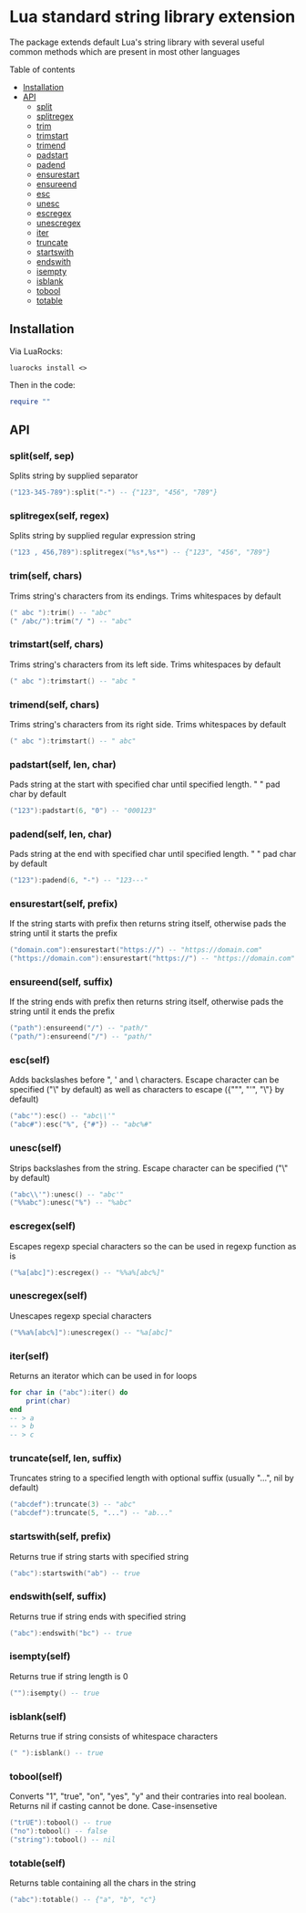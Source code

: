 # Lua standard string library extension
The package extends default Lua's string library with several useful common methods which are present in most other languages

Table of contents
- [Installation](#installation)
- [API](#api)
	- [split](#split)
	- [splitregex](#splitregex)
	- [trim](#trim)
	- [trimstart](#trimstart)
	- [trimend](#trimend)
	- [padstart](#padstart)
	- [padend](#padend)
	- [ensurestart](#ensurestart)
	- [ensureend](#ensureend)
	- [esc](#esc)
	- [unesc](#unesc)
	- [escregex](#escregex)
	- [unescregex](#unescregex)
	- [iter](#iter)
	- [truncate](#truncate)
	- [startswith](#startswith)
	- [endswith](#endswith)
	- [isempty](#isempty)
	- [isblank](#isblank)
	- [tobool](#tobool)
	- [totable](#totable)

## Installation
Via LuaRocks:
```
luarocks install <>
```
Then in the code:
```lua
require ""
```

## API

<a id="split"></a>

### split(self, sep)
Splits string by supplied separator
```lua
("123-345-789"):split("-") -- {"123", "456", "789"}
```

<a id="splitregex"></a>

### splitregex(self, regex)
Splits string by supplied regular expression string
```lua
("123 , 456,789"):splitregex("%s*,%s*") -- {"123", "456", "789"}
```

<a id="trim"></a>

### trim(self, chars)
Trims string's characters from its endings. Trims whitespaces by default
```lua
(" abc "):trim() -- "abc"
(" /abc/"):trim("/ ") -- "abc"
```

<a id="trimstart"></a>

### trimstart(self, chars)
Trims string's characters from its left side. Trims whitespaces by default
```lua
(" abc "):trimstart() -- "abc "
```

<a id="trimend"></a>

### trimend(self, chars)
Trims string's characters from its right side. Trims whitespaces by default
```lua
(" abc "):trimstart() -- " abc"
```

<a id="padstart"></a>

### padstart(self, len, char)
Pads string at the start with specified char until specified length. " " pad char by default
```lua
("123"):padstart(6, "0") -- "000123"
```

<a id="padend"></a>

### padend(self, len, char)
Pads string at the end with specified char until specified length. " " pad char by default
```lua
("123"):padend(6, "-") -- "123---"
```

<a id="ensurestart"></a>

### ensurestart(self, prefix)
If the string starts with prefix then returns string itself, otherwise pads the string until it starts the prefix
```lua
("domain.com"):ensurestart("https://") -- "https://domain.com"
("https://domain.com"):ensurestart("https://") -- "https://domain.com"
```

<a id="ensureend"></a>

### ensureend(self, suffix)
If the string ends with prefix then returns string itself, otherwise pads the string until it ends the prefix
```lua
("path"):ensureend("/") -- "path/"
("path/"):ensureend("/") -- "path/"
```

<a id="esc"></a>

### esc(self)
Adds backslashes before ", ' and \ characters. Escape character can be specified ("\\" by default) as well as characters to escape ({"\"", "'", "\\"} by default)
```lua
("abc'"):esc() -- "abc\\'"
("abc#"):esc("%", {"#"}) -- "abc%#"
```

<a id="unesc"></a>

### unesc(self)
Strips backslashes from the string. Escape character can be specified ("\\" by default)
```lua
("abc\\'"):unesc() -- "abc'"
("%%abc"):unesc("%") -- "%abc"
```

<a id="escregex"></a>

### escregex(self)
Escapes regexp special characters so the can be used in regexp function as is
```lua
("%a[abc]"):escregex() -- "%%a%[abc%]"
```

<a id="unescregex"></a>

### unescregex(self)
Unescapes regexp special characters
```lua
("%%a%[abc%]"):unescregex() -- "%a[abc]"
```


<a id="iter"></a>

### iter(self)
Returns an iterator which can be used in for loops
```lua
for char in ("abc"):iter() do
	print(char)
end
-- > a
-- > b
-- > c
```

<a id="truncate"></a>

### truncate(self, len, suffix)
Truncates string to a specified length with optional suffix (usually "...", nil by default)
```lua
("abcdef"):truncate(3) -- "abc"
("abcdef"):truncate(5, "...") -- "ab..."
```

<a id="startswith"></a>

### startswith(self, prefix)
Returns true if string starts with specified string
```lua
("abc"):startswith("ab") -- true
```

<a id="endswith"></a>

### endswith(self, suffix)
Returns true if string ends with specified string
```lua
("abc"):endswith("bc") -- true
```

<a id="isempty"></a>

### isempty(self)
Returns true if string length is 0
```lua
(""):isempty() -- true
```

<a id="isblank"></a>

### isblank(self)
Returns true if string consists of whitespace characters
```lua
(" "):isblank() -- true
```

<a id="tobool"></a>

### tobool(self)
Converts "1", "true", "on", "yes", "y" and their contraries into real boolean. Returns nil if casting cannot be done. Case-insensetive
```lua
("trUE"):tobool() -- true
("no"):tobool() -- false
("string"):tobool() -- nil
```

<a id="totable"></a>

### totable(self)
Returns table containing all the chars in the string
```lua
("abc"):totable() -- {"a", "b", "c"}
```

